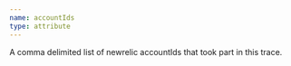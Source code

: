 ```yaml
---
name: accountIds
type: attribute
---
```


A comma delimited list of newrelic accountIds that took part in this trace.